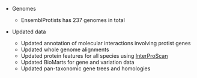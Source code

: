 
- Genomes
	- EnsemblProtists has 237 genomes in total

- Updated data
	- Updated annotation of molecular interactions involving protist genes
	- Updated whole genome alignments  
	- Updated protein features for all species using [InterProScan](https://www.ebi.ac.uk/interpro/)
	- Updated BioMarts for gene and variation data
	- Updated pan-taxonomic gene trees and homologies
